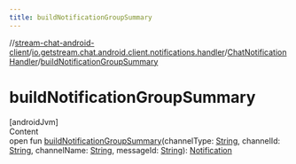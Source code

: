 ```yaml
---
title: buildNotificationGroupSummary
---
```

//[stream-chat-android-client](../../../index.md)/[io.getstream.chat.android.client.notifications.handler](../index.md)/[ChatNotificationHandler](index.md)/[buildNotificationGroupSummary](buildNotificationGroupSummary.md)



# buildNotificationGroupSummary  
[androidJvm]  
Content  
open fun [buildNotificationGroupSummary](buildNotificationGroupSummary.md)(channelType: [String](https://kotlinlang.org/api/latest/jvm/stdlib/kotlin/-string/index.html), channelId: [String](https://kotlinlang.org/api/latest/jvm/stdlib/kotlin/-string/index.html), channelName: [String](https://kotlinlang.org/api/latest/jvm/stdlib/kotlin/-string/index.html), messageId: [String](https://kotlinlang.org/api/latest/jvm/stdlib/kotlin/-string/index.html)): [Notification](https://developer.android.com/reference/kotlin/android/app/Notification.html)  



